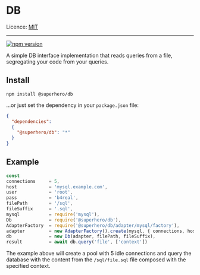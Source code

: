 # DB

Licence: [MIT](https://opensource.org/licenses/MIT)

---

[![npm version](https://badge.fury.io/js/%40superhero%2Fdb.svg)](https://badge.fury.io/js/%40superhero%2Fdb)

A simple DB interface implementation that reads queries from a file, segregating your code from your queries.

## Install

`npm install @superhero/db`

...or just set the dependency in your `package.json` file:

```json
{
  "dependencies":
  {
    "@superhero/db": "*"
  }
}
```

## Example

```js
const
connections     = 5,
host            = 'mysql.example.com',
user            = 'root',
pass            = 'b4real',
filePath        = '/sql',
fileSuffix      = '.sql',
mysql           = require('mysql'),
Db              = require('@superhero/db'),
AdapterFactory  = require('@superhero/db/adapter/mysql/factory'),
adapter         = new AdapterFactory().create(mysql, { connections, host, user, password }),
db              = new Db(adapter, filePath, fileSuffix),
result          = await db.query('file', ['context'])
```

The example above will create a pool with 5 idle connections and query the database with the content from the `/sql/file.sql` file composed with the specified context.
